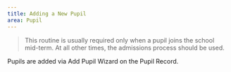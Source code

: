 ```yaml
---
title: Adding a New Pupil
area: Pupil
---
```


> This routine is usually required only when a pupil joins the school mid-term. At all other times, the admissions process should be used.

Pupils are added via Add Pupil Wizard on the Pupil Record.
<!--stackedit_data:
eyJoaXN0b3J5IjpbLTc5NzI5ODAzNCwtMzE0NzI4MTEwLC0xND
g4MjQxNTE1XX0=
-->